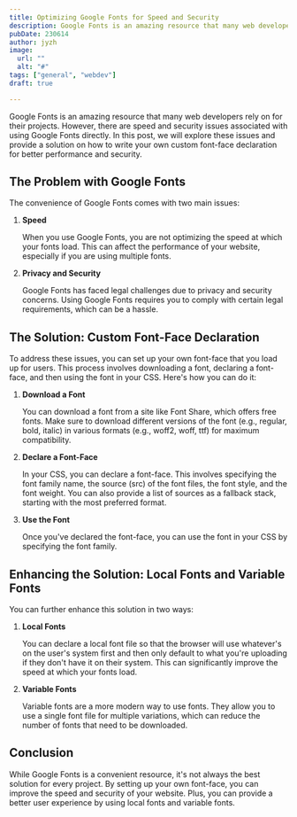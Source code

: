 ```yaml
---
title: Optimizing Google Fonts for Speed and Security
description: Google Fonts is an amazing resource that many web developers rely on for their projects
pubDate: 230614 
author: jyzh 
image:
  url: ""
  alt: "#"
tags: ["general", "webdev"]
draft: true

---
```


Google Fonts is an amazing resource that many web developers rely on for their projects. However, there are speed and security issues associated with using Google Fonts directly. In this post, we will explore these issues and provide a solution on how to write your own custom font-face declaration for better performance and security.

## The Problem with Google Fonts
The convenience of Google Fonts comes with two main issues:

1. **Speed**

    When you use Google Fonts, you are not optimizing the speed at which your fonts load. This can affect the performance of your website, especially if you are using multiple fonts.

2. **Privacy and Security**

    Google Fonts has faced legal challenges due to privacy and security concerns. Using Google Fonts requires you to comply with certain legal requirements, which can be a hassle.

## The Solution: Custom Font-Face Declaration
To address these issues, you can set up your own font-face that you load up for users. This process involves downloading a font, declaring a font-face, and then using the font in your CSS. Here's how you can do it:

1. **Download a Font**

    You can download a font from a site like Font Share, which offers free fonts. Make sure to download different versions of the font (e.g., regular, bold, italic) in various formats (e.g., woff2, woff, ttf) for maximum compatibility.

2. **Declare a Font-Face**
  
    In your CSS, you can declare a font-face. This involves specifying the font family name, the source (src) of the font files, the font style, and the font weight. You can also provide a list of sources as a fallback stack, starting with the most preferred format.

3. **Use the Font**
  
    Once you've declared the font-face, you can use the font in your CSS by specifying the font family.

## Enhancing the Solution: Local Fonts and Variable Fonts
You can further enhance this solution in two ways:

1. **Local Fonts**

    You can declare a local font file so that the browser will use whatever's on the user's system first and then only default to what you're uploading if they don't have it on their system. This can significantly improve the speed at which your fonts load.

2. **Variable Fonts**

    Variable fonts are a more modern way to use fonts. They allow you to use a single font file for multiple variations, which can reduce the number of fonts that need to be downloaded.

## Conclusion

While Google Fonts is a convenient resource, it's not always the best solution for every project. By setting up your own font-face, you can improve the speed and security of your website. Plus, you can provide a better user experience by using local fonts and variable fonts.